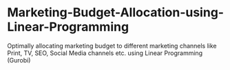 # Marketing-Budget-Allocation-using-Linear-Programming
Optimally allocating marketing budget to different marketing channels like Print, TV, SEO, Social Media channels etc. using Linear Programming (Gurobi)
